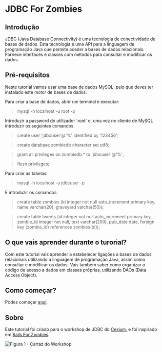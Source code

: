 JDBC For Zombies
================

Introdução
----------

JDBC (Java Database Connectivity) é uma tecnologia de conectividade de bases de dados.
Esta tecnologia é uma API para a linguagem de programação Java que permite aceder a bases de dados relacionais.
Fornece interfaces e classes com métodos para consultar e modificar os dados.

Pré-requisitos
--------------

Neste tutorial vamos usar uma base de dados MySQL, pelo que deves ter instalado este motor de bases de dados.

Para criar a base de dados, abrir um terminal e executar:

> mysql -h localhost -u root -p

Introduzir a password do utilizador 'root' e, uma vez no cliente de MySQL introduzir os seguintes comandos:

> create user 'jdbcuser'@'%' identified by '123456';

> create database zombiedb character set utf8;

> grant all privileges on zombiedb.* to 'jdbcuser'@'%';

> flush privileges;

Para criar as tabelas:

> mysql -h localhost -u jdbcuser -p

E introduzir os comandos:

> create table zombies (id integer not null auto_increment primary key, name varchar(20), graveyard varchar(50));

> create table tweets (id integer not null auto_increment primary key, zombie_id integer not null, text varchar(200), pub_date date, foreign key (zombie_id) references zombies(id));

O que vais aprender durante o turorial?
---------------------------------------

Com este tutorial vais aprender a estabelecer ligações a bases de dados relacionais utilizando a linguagem de programação Java, assim como consultar e modificar os dados.
Vais também saber como organizar o código de acesso a dados em classes próprias, utilizando DAOs (Data Access Object).

Como começar?
-------------

Podes começar [aqui](https://github.com/bsonntag/JDBCForZombies/tree/master/JDBCForZombies_v1).

Sobre
-----

Este tutorial foi criado para o workshop de JDBC do [Cesium](http://www.cesium.di.uminho.pt/), e foi inspirado em [Rails For Zombies](http://railsforzombies.org/).

![Figura 1 - Cartaz do Workshop](http://www.cesium.di.uminho.pt/system/images/170/original/swingjdbc-c%C3%B3pia%202.jpg?1416857491)
